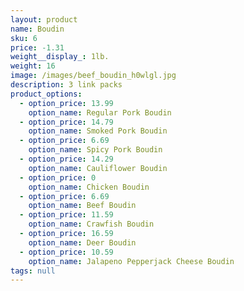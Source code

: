 ```yaml
---
layout: product
name: Boudin
sku: 6
price: -1.31
weight__display_: 1lb.
weight: 16
image: /images/beef_boudin_h0wlgl.jpg
description: 3 link packs
product_options:
  - option_price: 13.99
    option_name: Regular Pork Boudin
  - option_price: 14.79
    option_name: Smoked Pork Boudin
  - option_price: 6.69
    option_name: Spicy Pork Boudin
  - option_price: 14.29
    option_name: Cauliflower Boudin
  - option_price: 0
    option_name: Chicken Boudin
  - option_price: 6.69
    option_name: Beef Boudin
  - option_price: 11.59
    option_name: Crawfish Boudin
  - option_price: 16.59
    option_name: Deer Boudin
  - option_price: 10.59
    option_name: Jalapeno Pepperjack Cheese Boudin
tags: null
---
```

